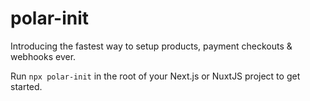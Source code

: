 # polar-init

Introducing the fastest way to setup products, payment checkouts & webhooks ever.

Run `npx polar-init` in the root of your Next.js or NuxtJS project to get started.
